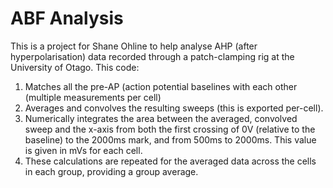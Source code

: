 # ABF Analysis
This is a project for Shane Ohline to help analyse AHP (after hyperpolarisation) data recorded 
through a patch-clamping rig at the University of Otago. This code:
1. Matches all the pre-AP (action potential baselines with each other (multiple measurements per cell)
2. Averages and convolves the resulting sweeps (this is exported per-cell).
3. Numerically integrates the area between the averaged, convolved sweep and the x-axis from both
the first crossing of 0V (relative to the baseline) to the 2000ms mark, and from 500ms to 2000ms. This value is given in mVs for each cell.
4. These calculations are repeated for the averaged data across the cells in each group, providing a group average.
